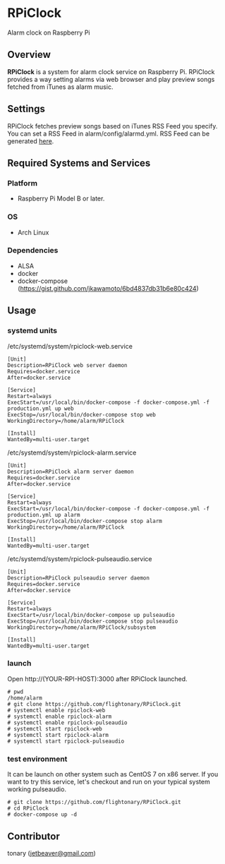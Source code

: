 # RPiClock

Alarm clock on Raspberry Pi

## Overview
**RPiClock** is a system for alarm clock service on Raspberry Pi. RPiClock provides a way setting alarms via web browser and play preview songs fetched from iTunes as alarm music.

## Settings
RPiClock fetches preview songs based on iTunes RSS Feed you specify. You can set a RSS Feed in alarm/config/alarmd.yml. RSS Feed can be generated [here](https://rss.itunes.apple.com/).

## Required Systems and Services
### Platform
- Raspberry Pi Model B or later.

### OS
- Arch Linux

### Dependencies
- ALSA
- docker
- docker-compose (https://gist.github.com/jkawamoto/6bd4837db31b6e80c424)

## Usage
### systemd units
/etc/systemd/system/rpiclock-web.service

    [Unit]
    Description=RPiClock web server daemon
    Requires=docker.service
    After=docker.service

    [Service]
    Restart=always
    ExecStart=/usr/local/bin/docker-compose -f docker-compose.yml -f production.yml up web
    ExecStop=/usr/local/bin/docker-compose stop web
    WorkingDirectory=/home/alarm/RPiClock

    [Install]
    WantedBy=multi-user.target

/etc/systemd/system/rpiclock-alarm.service

    [Unit]
    Description=RPiClock alarm server daemon
    Requires=docker.service
    After=docker.service

    [Service]
    Restart=always
    ExecStart=/usr/local/bin/docker-compose -f docker-compose.yml -f production.yml up alarm
    ExecStop=/usr/local/bin/docker-compose stop alarm
    WorkingDirectory=/home/alarm/RPiClock

    [Install]
    WantedBy=multi-user.target

/etc/systemd/system/rpiclock-pulseaudio.service

    [Unit]
    Description=RPiClock pulseaudio server daemon
    Requires=docker.service
    After=docker.service

    [Service]
    Restart=always
    ExecStart=/usr/local/bin/docker-compose up pulseaudio
    ExecStop=/usr/local/bin/docker-compose stop pulseaudio
    WorkingDirectory=/home/alarm/RPiClock/subsystem

    [Install]
    WantedBy=multi-user.target

### launch
Open http://(YOUR-RPI-HOST):3000 after RPiClock launched.

    # pwd
    /home/alarm
    # git clone https://github.com/flightonary/RPiClock.git
    # systemctl enable rpiclock-web
    # systemctl enable rpiclock-alarm
    # systemctl enable rpiclock-pulseaudio
    # systemctl start rpiclock-web
    # systemctl start rpiclock-alarm
    # systemctl start rpiclock-pulseaudio

### test environment
It can be launch on other system such as CentOS 7 on x86 server. If you want to try this service, let's checkout and run on your typical system working pulseaudio.

    # git clone https://github.com/flightonary/RPiClock.git
    # cd RPiClock
    # docker-compose up -d

## Contributor
tonary (jetbeaver@gmail.com)
